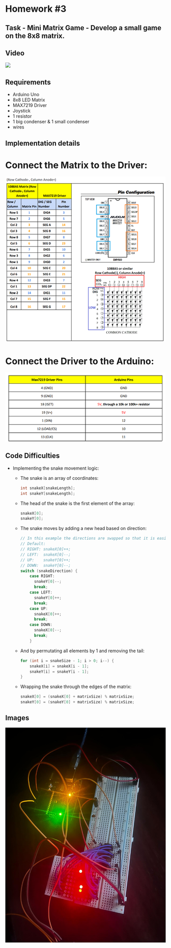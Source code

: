 # Homework #3

## Task - Mini Matrix Game - Develop a small game on the 8x8 matrix.

## Video
<a href="https://youtube.com/shorts/kqCikBWXxaM" target="_blank"><img src="https://img.youtube.com/vi/kqCikBWXxaM/hqdefault.jpg"></a>

## Requirements
- Arduino Uno
- 8x8 LED Matrix
- MAX7219 Driver
- Joystick
- 1 resistor
- 1 big condenser & 1 small condenser
- wires

## Implementation details
# Connect the Matrix to the Driver:
![](assets/2.png)

# Connect the Driver to the Arduino:
![](assets/3.png)

## Code Difficulties

- Implementing the snake movement logic:
    - The snake is an array of coordinates:
        ```c
        int snakeX[snakeLength];
        int snakeY[snakeLength];
        ```
    - The head of the snake is the first element of the array:
        ```c
        snakeX[0];
        snakeY[0];
        ```
    - The snake moves by adding a new head based on direction:
        ```c
        // In this example the directions are swapped so that it is easier to use with my joystick position
        // Default:
        // RIGHT: snakeX[0]++;
        // LEFT:  snakeX[0]--;
        // UP:    snakeY[0]++;
        // DOWN:  snakeY[0]--;
        switch (snakeDirection) {
            case RIGHT:
              snakeY[0]--;
              break;
            case LEFT:
              snakeY[0]++;
              break;
            case UP:
              snakeX[0]++;
              break;
            case DOWN:
              snakeX[0]--;
              break;
            }
        ```
    - And by permutating all elements by 1 and removing the tail:
        ```c
        for (int i = snakeSize - 1; i > 0; i--) {
            snakeX[i] = snakeX[i - 1];
            snakeY[i] = snakeY[i - 1];
        }
        ```

    - Wrapping the snake through the edges of the matrix:
        ```c
        snakeX[0] = (snakeX[0] + matrixSize) % matrixSize;
        snakeY[0] = (snakeY[0] + matrixSize) % matrixSize;
        ```

## Images
![ye](assets/1.jpg)
